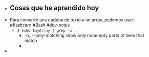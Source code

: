 - ## Cosas que he aprendido hoy
- Para convertir una cadena de texto a un array, podemos usar: #flashcard #Bash #dev-notes
	- `$ echo $myArray | grep -o .`
		- -o, --only-matching       show only nonempty parts of lines that match
		-
-